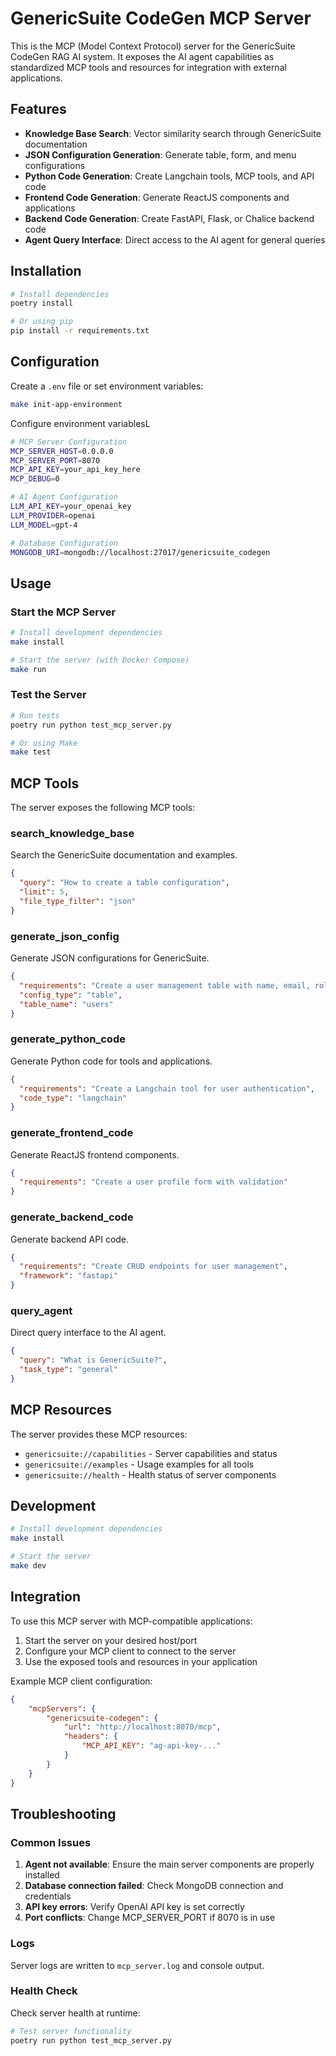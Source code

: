 # GenericSuite CodeGen MCP Server

This is the MCP (Model Context Protocol) server for the GenericSuite CodeGen RAG AI system. It exposes the AI agent capabilities as standardized MCP tools and resources for integration with external applications.

## Features

- **Knowledge Base Search**: Vector similarity search through GenericSuite documentation
- **JSON Configuration Generation**: Generate table, form, and menu configurations
- **Python Code Generation**: Create Langchain tools, MCP tools, and API code
- **Frontend Code Generation**: Generate ReactJS components and applications
- **Backend Code Generation**: Create FastAPI, Flask, or Chalice backend code
- **Agent Query Interface**: Direct access to the AI agent for general queries

## Installation

```bash
# Install dependencies
poetry install

# Or using pip
pip install -r requirements.txt
```

## Configuration

Create a `.env` file or set environment variables:

```bash
make init-app-environment
```

Configure environment variablesL

```bash
# MCP Server Configuration
MCP_SERVER_HOST=0.0.0.0
MCP_SERVER_PORT=8070
MCP_API_KEY=your_api_key_here
MCP_DEBUG=0

# AI Agent Configuration
LLM_API_KEY=your_openai_key
LLM_PROVIDER=openai
LLM_MODEL=gpt-4

# Database Configuration
MONGODB_URI=mongodb://localhost:27017/genericsuite_codegen
```

## Usage

### Start the MCP Server

```bash
# Install development dependencies
make install

# Start the server (with Docker Compose)
make run
```

### Test the Server

```bash
# Run tests
poetry run python test_mcp_server.py

# Or using Make
make test
```

## MCP Tools

The server exposes the following MCP tools:

### search_knowledge_base
Search the GenericSuite documentation and examples.

```json
{
  "query": "How to create a table configuration",
  "limit": 5,
  "file_type_filter": "json"
}
```

### generate_json_config
Generate JSON configurations for GenericSuite.

```json
{
  "requirements": "Create a user management table with name, email, role fields",
  "config_type": "table",
  "table_name": "users"
}
```

### generate_python_code
Generate Python code for tools and applications.

```json
{
  "requirements": "Create a Langchain tool for user authentication",
  "code_type": "langchain"
}
```

### generate_frontend_code
Generate ReactJS frontend components.

```json
{
  "requirements": "Create a user profile form with validation"
}
```

### generate_backend_code
Generate backend API code.

```json
{
  "requirements": "Create CRUD endpoints for user management",
  "framework": "fastapi"
}
```

### query_agent
Direct query interface to the AI agent.

```json
{
  "query": "What is GenericSuite?",
  "task_type": "general"
}
```

## MCP Resources

The server provides these MCP resources:

- `genericsuite://capabilities` - Server capabilities and status
- `genericsuite://examples` - Usage examples for all tools
- `genericsuite://health` - Health status of server components

## Development

```bash
# Install development dependencies
make install

# Start the server
make dev
```

## Integration

To use this MCP server with MCP-compatible applications:

1. Start the server on your desired host/port
2. Configure your MCP client to connect to the server
3. Use the exposed tools and resources in your application

Example MCP client configuration:

```json
{
    "mcpServers": {
        "genericsuite-codegen": {
            "url": "http://localhost:8070/mcp",
            "headers": {
                "MCP_API_KEY": "ag-api-key-..."
            }
        }
    }
}
```

## Troubleshooting

### Common Issues

1. **Agent not available**: Ensure the main server components are properly installed
2. **Database connection failed**: Check MongoDB connection and credentials
3. **API key errors**: Verify OpenAI API key is set correctly
4. **Port conflicts**: Change MCP_SERVER_PORT if 8070 is in use

### Logs

Server logs are written to `mcp_server.log` and console output.

### Health Check

Check server health at runtime:
```bash
# Test server functionality
poetry run python test_mcp_server.py
```
